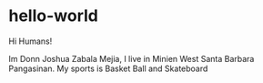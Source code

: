 # hello-world

Hi Humans!

Im Donn Joshua Zabala Mejia, I live in Minien West Santa Barbara Pangasinan. My sports is Basket Ball and Skateboard
